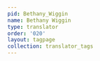 ```yaml
---
pid: Bethany_Wiggin
name: Bethany Wiggin
type: translator
order: '020'
layout: tagpage
collection: translator_tags
---
```

